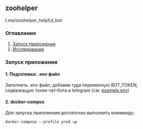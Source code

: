 ## zoohelper

t.me/zoohelper_helpful_bot

### Оглавление

1. [Запуск приложения](README.md#запуск-приложения)
2. [Исследование](notebooks/README.MD)

### Запуск приложения

#### 1. Подготовка: .env файл
Заполнить .env файл, добавив туда переменную BOT_TOKEN, содержащую токен чат-бота в telegram (см. [example.env](example.env))

#### 2. docker-compos
Для запуска приложения достаточно выполнить комманду:
```
docker-compose --profile prod up
```